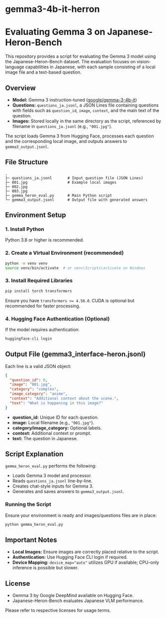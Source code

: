 # gemma3-4b-it-herron
# Evaluating Gemma 3 on Japanese-Heron-Bench

This repository provides a script for evaluating the Gemma 3 model using the Japanese-Heron-Bench dataset. The evaluation focuses on vision-language capabilities in Japanese, with each sample consisting of a local image file and a text-based question.

## Overview

- **Model:** Gemma 3 instruction-tuned ([google/gemma-3-4b-it](https://huggingface.co/google/gemma-3-4b-it))
- **Questions:** `questions_ja.jsonl`, a JSON Lines file containing questions with fields such as `question_id`, `image`, `context`, and the main text of the question.
- **Images:** Stored locally in the same directory as the script, referenced by filename in `questions_ja.jsonl` (e.g., `"001.jpg"`).

The script loads Gemma 3 from Hugging Face, processes each question and the corresponding local image, and outputs answers to `gemma3_output.jsonl`.

## File Structure

```
.
├─ questions_ja.jsonl       # Input question file (JSON Lines)
├─ 001.jpg                  # Example local images
├─ 002.jpg
├─ 003.jpg
├─ gemma_heron_eval.py      # Main Python script
└─ gemma3_output.jsonl      # Output file with generated answers
```

## Environment Setup

### 1. Install Python

Python 3.8 or higher is recommended.

### 2. Create a Virtual Environment (recommended)

```bash
python -m venv venv
source venv/bin/activate  # or venv\Scripts\activate on Windows
```

### 3. Install Required Libraries

```bash
pip install torch transformers
```

Ensure you have `transformers >= 4.50.0`. CUDA is optional but recommended for faster processing.

### 4. Hugging Face Authentication (Optional)

If the model requires authentication:

```bash
huggingface-cli login
```

## Output File (gemma3_interface-heron.jsonl)

Each line is a valid JSON object:

```json
{
  "question_id": 0,
  "image": "001.jpg",
  "category": "complex",
  "image_category": "anime",
  "context": "Additional context about the scene.",
  "text": "What is happening in this image?"
}
```

- **question\_id:** Unique ID for each question.
- **image:** Local filename (e.g., `"001.jpg"`).
- **category/image\_category:** Optional labels.
- **context:** Additional context or prompt.
- **text:** The question in Japanese.

## Script Explanation

`gemma_heron_eval.py` performs the following:

- Loads Gemma 3 model and processor.
- Reads `questions_ja.jsonl` line-by-line.
- Creates chat-style inputs for Gemma 3.
- Generates and saves answers to `gemma3_output.jsonl`.

### Running the Script

Ensure your environment is ready and images/questions files are in place:

```bash
python gemma_heron_eval.py
```

## Important Notes

- **Local Images:** Ensure images are correctly placed relative to the script.
- **Authentication:** Use Hugging Face CLI login if required.
- **Device Mapping:** `device_map="auto"` utilizes GPU if available; CPU-only inference is possible but slower.

## License

- Gemma 3 by Google DeepMind available on Hugging Face.
- Japanese-Heron-Bench evaluates Japanese VLM performance.

Please refer to respective licenses for usage terms.


